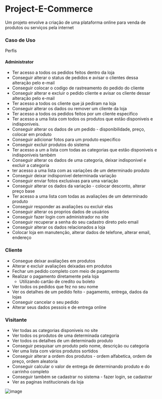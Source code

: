 # Project-E-Commerce
Um projeto envolve a criação de uma plataforma online para venda de produtos ou serviços pela internet


### Caso de Uso 

Perfis

#### Administrator
- Ter acesso a todos os pedidos feitos dentro da loja
- Conseguir alterar o status de pedidos e avisar o clientes dessa alteração pelo e-mail
- Conseguir colocar o codigo de rastreamento do pedido do cliente
- Conseguir alterar e excluir o pedido cliente e avisar os cliente dessar alteração pelo e-mail 
- Ter acesso a todos os cliente que já pediram na loja
- Conseguir alterar os dados ou remover um cliente da loja 
- Ter acesso a todos os pedidos feitos por um cliente especifico 
- Ter acesso a uma lista com todos os produtos que estão disponiveis e indisponiveis.
- Conseguir alterar os dados de um pedido - disponibilidade, preço, colocar em produto 
- Conseguir adicionar fotos para um produto especifico 
- Conseguir excluir produtos do sistema
- Ter acesso a um a lista com todas as categorias que estão disponiveis e indisponiveis também
- Conseguir alterar os dados de uma categoria, deixar indisponivel e excluir a categoria
- ter acesso a uma lista com as variações de um determinado produto
- Conseguir deixar indisponivel determinada variação
- Conseguir enviar fotos exclusivas para uma variação 
- Conseguir alterar os dados da variação - colocar desconto, alterar preço base
- Ter acesso a uma lista com todas as avaliações de um determinado produto
- Conseguir responder as avaliações ou excluir elas
- Conseguir alterar os proprios dados de usuários
- Conseguir fazer login com administrador no site
- Conseguir recuperar a senha do seu cadastro direto pelo email
- Conseguir alterar os dados relacionados a loja
- Colocar loja em manutenção, alterar dados de telefone, alterar email, endereço

### Cliente
- Consegue deixar avaliações em produtos
- Alterar e excluir avaliações deixadas em produtos
- Fechar um pedido completo com meio de pagamento
- Realizar o pagamento diretamente pela loja
    - Utilizando cartão de credito ou boleto
- Ver todos os pedidos que fez no seu nome
- Ver os detalhes de um pedido feito - pagamento, entrega, dados da lojas
- Conseguir cancelar o seu pedido 
- Alterar seus dados pessois e de entrega online


### Visitante 
- Ver todas as categorias disponiveis no site
- Ver todos os produtos de uma determinada categoria 
- Ver todos os detalhes de um determinado produto
- Conseguir pesquisar um produto pelo nome, descrição ou categoria
- Ver uma lista com vários produtos sortidos
- Conseguir alterar a ordem dos produtos - ordem alfabetica, ordem de preço, ordem aleatoria
- Conseguir calcular o valor de entrega de determinando produto e do carrinho completo
- Conseguir também se cadastrar no sistema - fazer login, se cadastrar
- Ver as paginas institucionais da loja

![image](https://user-images.githubusercontent.com/42187451/231042111-b4aa5f3c-3e51-4c3f-8a06-96c07e0caf11.png)

